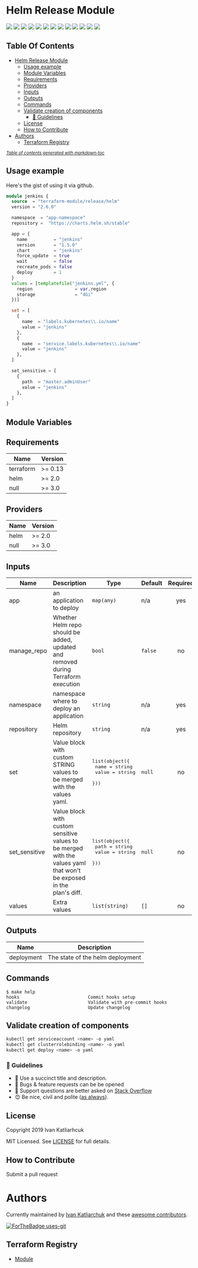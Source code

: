 # Helm Release Module

[![](https://img.shields.io/github/license/terraform-module/terraform-helm-release)](https://github.com/terraform-module/terraform-helm-release)
![](https://img.shields.io/github/v/tag/terraform-module/terraform-helm-release)
[![](https://img.shields.io/github/workflow/status/terraform-module/terraform-helm-release/commit-check/master)](https://github.com/terraform-module/terraform-helm-release/actions?query=is%3Acommit-check)
![](https://github.com/terraform-module/terraform-helm-release/workflows/commit-check/badge.svg)
![](https://img.shields.io/issues/github/terraform-module/terraform-helm-release)
![](https://img.shields.io/github/issues/terraform-module/terraform-helm-release)
![](https://img.shields.io/github/issues-closed/terraform-module/terraform-helm-release)
[![](https://img.shields.io/github/languages/code-size/terraform-module/terraform-helm-release)](https://github.com/terraform-module/terraform-helm-release)
[![](https://img.shields.io/github/repo-size/terraform-module/terraform-helm-release)](https://github.com/terraform-module/terraform-helm-release)
![](https://img.shields.io/github/languages/top/terraform-module/terraform-helm-release?color=green&logo=terraform&logoColor=blue)
![](https://img.shields.io/github/commit-activity/m/terraform-module/terraform-helm-release)
![](https://img.shields.io/github/contributors/terraform-module/terraform-helm-release)
![](https://img.shields.io/github/last-commit/terraform-module/terraform-helm-release)

## Table Of Contents

- [Helm Release Module](#helm-release-module)
  * [Usage example](#usage-example)
  * [Module Variables](#module-variables)
  * [Requirements](#requirements)
  * [Providers](#providers)
  * [Inputs](#inputs)
  * [Outputs](#outputs)
  * [Commands](#commands)
  * [Validate creation of components](#validate-creation-of-components)
    + [:memo: Guidelines](#-memo--guidelines)
  * [License](#license)
  * [How to Contribute](#how-to-contribute)
- [Authors](#authors)
  * [Terraform Registry](#terraform-registry)

<small><i><a href='http://ecotrust-canada.github.io/markdown-toc/'>Table of contents generated with markdown-toc</a></i></small>

## Usage example

Here's the gist of using it via github.

```terraform
module jenkins {
  source  = "terraform-module/release/helm"
  version = "2.6.0"

  namespace  = "app-namespace"
  repository =  "https://charts.helm.sh/stable"

  app = {
    name          = "jenkins"
    version       = "1.5.0"
    chart         = "jenkins"
    force_update  = true
    wait          = false
    recreate_pods = false
    deploy        = 1
  }
  values = [templatefile("jenkins.yml", {
    region                = var.region
    storage               = "4Gi"
  })]

  set = [
    {
      name  = "labels.kubernetes\\.io/name"
      value = "jenkins"
    },
    {
      name  = "service.labels.kubernetes\\.io/name"
      value = "jenkins"
    },
  ]

  set_sensitive = [
    {
      path  = "master.adminUser"
      value = "jenkins"
    },
  ]
}
```

## Module Variables

<!-- BEGINNING OF PRE-COMMIT-TERRAFORM DOCS HOOK -->
## Requirements

| Name | Version |
|------|---------|
| terraform | >= 0.13 |
| helm | >= 2.0 |
| null | >= 3.0 |

## Providers

| Name | Version |
|------|---------|
| helm | >= 2.0 |
| null | >= 3.0 |

## Inputs

| Name | Description | Type | Default | Required |
|------|-------------|------|---------|:--------:|
| app | an application to deploy | `map(any)` | n/a | yes |
| manage\_repo | Whether Helm repo should be added, updated and removed during Terraform execution | `bool` | `false` | no |
| namespace | namespace where to deploy an application | `string` | n/a | yes |
| repository | Helm repository | `string` | n/a | yes |
| set | Value block with custom STRING values to be merged with the values yaml. | <pre>list(object({<br>    name  = string<br>    value = string<br>  }))</pre> | `null` | no |
| set\_sensitive | Value block with custom sensitive values to be merged with the values yaml that won't be exposed in the plan's diff. | <pre>list(object({<br>    path  = string<br>    value = string<br>  }))</pre> | `null` | no |
| values | Extra values | `list(string)` | `[]` | no |

## Outputs

| Name | Description |
|------|-------------|
| deployment | The state of the helm deployment |
<!-- END OF PRE-COMMIT-TERRAFORM DOCS HOOK -->

## Commands

<!-- START makefile-doc -->
```
$ make help 
hooks                          Commit hooks setup
validate                       Validate with pre-commit hooks
changelog                      Update changelog 
```
<!-- END makefile-doc -->

## Validate creation of components

```sh
kubectl get serviceaccount <name> -o yaml
kubectl get clusterrolebinding <name> -o yaml
kubectl get deploy <name> -o yaml
```

### :memo: Guidelines

 - :memo: Use a succinct title and description.
 - :bug: Bugs & feature requests can be be opened
 - :signal_strength: Support questions are better asked on [Stack Overflow](https://stackoverflow.com/)
 - :blush: Be nice, civil and polite ([as always](http://contributor-covenant.org/version/1/4/)).

## License

Copyright 2019 Ivan Katliarhcuk

MIT Licensed. See [LICENSE](./LICENSE) for full details.

## How to Contribute

Submit a pull request

# Authors

Currently maintained by [Ivan Katliarchuk](https://github.com/ivankatliarchuk) and these [awesome contributors](https://github.com/terraform-module/terraform-module-blueprint/graphs/contributors).

[![ForTheBadge uses-git](http://ForTheBadge.com/images/badges/uses-git.svg)](https://GitHub.com/)

## Terraform Registry

- [Module](https://registry.terraform.io/modules/terraform-module/release/helm)
